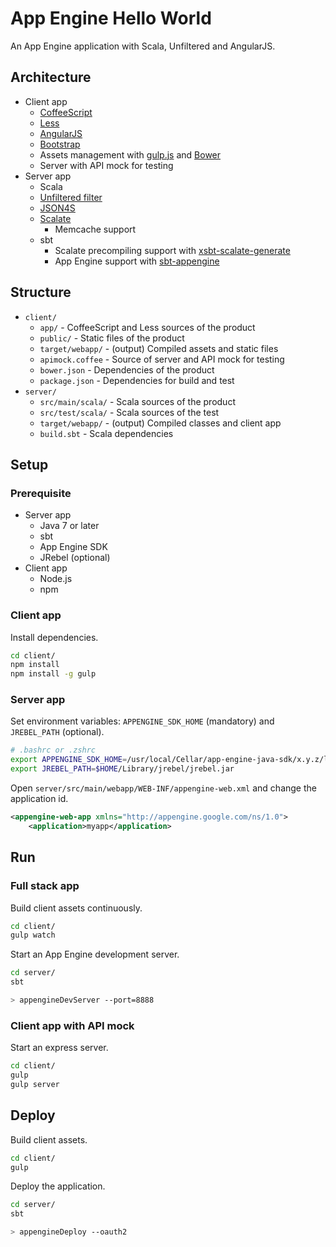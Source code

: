 App Engine Hello World
======================

An App Engine application with Scala, Unfiltered and AngularJS.


Architecture
------------

* Client app
  * [CoffeeScript](http://coffeescript.org/)
  * [Less](http://lesscss.org)
  * [AngularJS](https://angularjs.org)
  * [Bootstrap](http://getbootstrap.com)
  * Assets management with [gulp.js](http://gulpjs.com) and [Bower](http://bower.io)
  * Server with API mock for testing
* Server app
  * Scala
  * [Unfiltered filter](http://unfiltered.databinder.net)
  * [JSON4S](https://github.com/json4s/json4s)
  * [Scalate](http://scalate.fusesource.org)
    * Memcache support
  * sbt
    * Scalate precompiling support with [xsbt-scalate-generate](https://github.com/backchatio/xsbt-scalate-generate)
    * App Engine support with [sbt-appengine](https://github.com/sbt/sbt-appengine)


Structure
---------

* `client/`
  * `app/` - CoffeeScript and Less sources of the product
  * `public/` - Static files of the product
  * `target/webapp/` - (output) Compiled assets and static files
  * `apimock.coffee` - Source of server and API mock for testing
  * `bower.json` - Dependencies of the product
  * `package.json` - Dependencies for build and test
* `server/`
  * `src/main/scala/` - Scala sources of the product
  * `src/test/scala/` - Scala sources of the test
  * `target/webapp/` - (output) Compiled classes and client app
  * `build.sbt` - Scala dependencies


Setup
-----

### Prerequisite

* Server app
  * Java 7 or later
  * sbt
  * App Engine SDK
  * JRebel (optional)
* Client app
  * Node.js
  * npm


### Client app

Install dependencies.

```bash
cd client/
npm install
npm install -g gulp
```


### Server app

Set environment variables: `APPENGINE_SDK_HOME` (mandatory) and `JREBEL_PATH` (optional).

```bash
# .bashrc or .zshrc
export APPENGINE_SDK_HOME=/usr/local/Cellar/app-engine-java-sdk/x.y.z/libexec
export JREBEL_PATH=$HOME/Library/jrebel/jrebel.jar
```

Open `server/src/main/webapp/WEB-INF/appengine-web.xml` and change the application id.

```xml
<appengine-web-app xmlns="http://appengine.google.com/ns/1.0">
    <application>myapp</application>
```


Run
---

### Full stack app

Build client assets continuously.

```bash
cd client/
gulp watch
```

Start an App Engine development server.

```bash
cd server/
sbt

> appengineDevServer --port=8888
```


### Client app with API mock

Start an express server.

```bash
cd client/
gulp
gulp server
```


Deploy
------

Build client assets.

```bash
cd client/
gulp
```

Deploy the application.

```bash
cd server/
sbt

> appengineDeploy --oauth2
```
